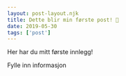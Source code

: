 ```yaml
---
layout: post-layout.njk 
title: Dette blir min første post! 🚀
date: 2019-05-30
tags: ['post']
---
```

<!-- Excerpt Start -->
Her har du mitt første innlegg!
<!-- Excerpt End -->
 
Fylle inn informasjon
